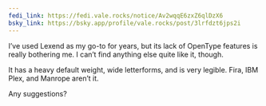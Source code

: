 ```yaml
---
fedi_link: https://fedi.vale.rocks/notice/Av2wqqE6zxZ6qlDzX6
bsky_link: https://bsky.app/profile/vale.rocks/post/3lrfdzt6jps2i
---
```


I’ve used Lexend as my go-to for years, but its lack of OpenType features is really bothering me. I can’t find anything else quite like it, though.

It has a heavy default weight, wide letterforms, and is very legible. Fira, IBM Plex, and Manrope aren’t it.

Any suggestions?
